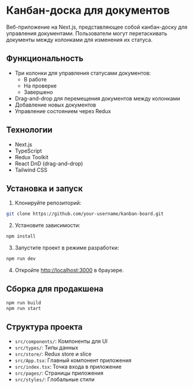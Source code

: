 # Канбан-доска для документов

Веб-приложение на Next.js, представляющее собой канбан-доску для управления документами. Пользователи могут перетаскивать документы между колонками для изменения их статуса.

## Функциональность

- Три колонки для управления статусами документов:
  - В работе
  - На проверке
  - Завершено
- Drag-and-drop для перемещения документов между колонками
- Добавление новых документов
- Управление состоянием через Redux

## Технологии

- Next.js
- TypeScript
- Redux Toolkit
- React DnD (drag-and-drop)
- Tailwind CSS

## Установка и запуск

1. Клонируйте репозиторий:
```bash
git clone https://github.com/your-username/kanban-board.git
```
2. Установите зависимости:
```bash
npm install
```
3. Запустите проект в режиме разработки:
```bash
npm run dev
```

4. Откройте [http://localhost:3000](http://localhost:3000) в браузере.

## Сборка для продакшена
```bash
npm run build
npm run start
```

## Структура проекта

- `src/components/`: Компоненты для UI
- `src/types/`: Типы данных
- `src/store/`: Redux store и slice
- `src/App.tsx`: Главный компонент приложения
- `src/index.tsx`: Точка входа в приложение
- `src/pages/`: Страницы приложения
- `src/styles/`: Глобальные стили
